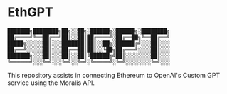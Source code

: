 # EthGPT

```
███████╗████████╗██╗░░██╗░██████╗░██████╗░████████╗
██╔════╝╚══██╔══╝██║░░██║██╔════╝░██╔══██╗╚══██╔══╝
█████╗░░░░░██║░░░███████║██║░░██╗░██████╔╝░░░██║░░░
██╔══╝░░░░░██║░░░██╔══██║██║░░╚██╗██╔═══╝░░░░██║░░░
███████╗░░░██║░░░██║░░██║╚██████╔╝██║░░░░░░░░██║░░░
╚══════╝░░░╚═╝░░░╚═╝░░╚═╝░╚═════╝░╚═╝░░░░░░░░╚═╝░░░
```

This repository assists in connecting Ethereum to OpenAI's Custom GPT service using the Moralis API.
